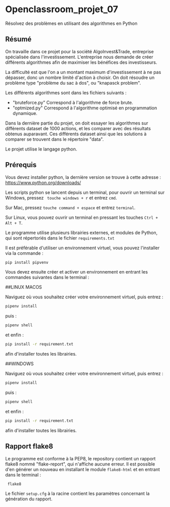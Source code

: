 # Openclassroom_projet_07
Résolvez des problèmes en utilisant des algorithmes en Python


## Résumé

On travaille dans ce projet pour la société AlgoInvest&Trade, entreprise spécialisée dans l'investissement.
L'entreprise nous demande de créer différents algorithmes afin de maximiser les bénéfices des investisseurs.

La difficulté est que l'on a un montant maximum d'investissement à ne pas dépasser, donc un nombre limité d'action à choisir.
On doit résoudre un problème type "problème du sac à dos", ou "knapasck problem".


Les différents algorithmes sont dans les fichiers suivants :
 - "bruteforce.py"
Correspond à l'algorithme de force brute.
 - "optmized.py"
Correspond à l'algorithme optimisé en programmation dynamique.

Dans la dernière partie du projet, on doit essayer les algorithmes sur différents dataset de 1000 actions, et les comparer avec des résultats obtenus auparavant.
Ces différents dataset ainsi que les solutions à comparer se trouvent dans le répertoire "data".


Le projet utilise le langage python.


## Prérequis

Vous devez installer python, la dernière version se trouve à cette adresse :
https://www.python.org/downloads/


Les scripts python se lancent depuis un terminal, pour ouvrir un terminal sur Windows, pressez ``` touche windows + r``` et entrez ```cmd```.

Sur Mac, pressez ```touche command + espace``` et entrez ```terminal```.

Sur Linux, vous pouvez ouvrir un terminal en pressant les touches ```Ctrl + Alt + T```.

Le programme utilise plusieurs librairies externes, et modules de Python, qui sont répertoriés dans le fichier ```requirements.txt```


Il est préférable d'utiliser un environnement virtuel, vous pouvez l'installer via la commande :  
```bash
pip install pipvenv
```

Vous devez ensuite créer et activer un environnement en entrant les commandes suivantes dans le terminal :

##LINUX MACOS

Naviguez où vous souhaitez créer votre environnement virtuel, puis entrez :

```bash
pipenv install
```
puis :
```bash
pipenv shell
```
et enfin :

```bash
pip install -r requirement.txt
```
afin d'installer toutes les librairies.

##WINDOWS

Naviguez où vous souhaitez créer votre environnement virtuel, puis entrez :

```bash
pipenv install
```
puis :
```bash
pipenv shell
```
et enfin :

```bash
pip install -r requirement.txt
```
afin d'installer toutes les librairies.


## Rapport flake8

Le programme est conforme à la PEP8, le repository contient un rapport flake8 nommé "flake-report", qui n'affiche aucune erreur. Il est possible d'en générer un nouveau en installant le module ```flake8-html``` et en entrant dans le terminal :

```bash
 flake8
```

Le fichier ```setup.cfg``` à la racine contient les paramètres concernant la génération du rapport.
